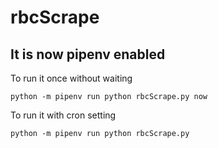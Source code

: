 # rbcScrape

## It is now pipenv enabled 
To run it once without waiting 
```
python -m pipenv run python rbcScrape.py now
```

To run it with cron setting
```
python -m pipenv run python rbcScrape.py
```
